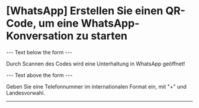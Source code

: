 <h1>[WhatsApp] Erstellen Sie einen QR-Code, um eine WhatsApp-Konversation zu starten</h1>

--- Text below the form ---

<p class="font-italic hint smfm-hint">Durch Scannen des Codes wird eine Unterhaltung in WhatsApp geöffnet!</p>

--- Text above the form ---

<p class="hint smfm-hint">Geben Sie eine Telefonnummer im internationalen Format ein, mit "+" und Landesvorwahl.</p>

----------
